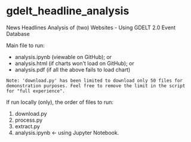 # gdelt_headline_analysis
News Headlines Analysis of (two) Websites - Using GDELT 2.0 Event Database


Main file to run: 
- analysis.ipynb (viewable on GitHub); or
- analysis.html (if charts won't load on GitHub); or
- analysis.pdf (if all the above fails to load chart)


`Note: 'download.py' has been limited to download only 50 files for demonstration purposes. Feel free to remove the limit in the script for "full experience".`

If run locally (only), the order of files to run:
1. download.py
2. process.py
3. extract.py
4. analysis.ipynb <- using Jupyter Notebook.
